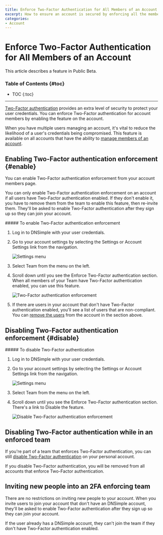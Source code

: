 ```yaml
---
title: Enforce Two-Factor Authentication for All Members of an Account
excerpt: How to ensure an account is secured by enforcing all the members of an account to use Two-Factor authentication.
categories:
- Account
---
```


# Enforce Two-Factor Authentication for All Members of an Account

<info>
This article describes a feature in Public Beta.
</info>

### Table of Contents {#toc}

* TOC
{:toc}

---

[Two-Factor authentication](/articles/two-factor-authentication/) provides an extra level of security to protect your user credentials. You can enforce Two-Factor authentication for account members by enabling the feature on the account.

When you have multiple users managing an account, it's vital to reduce the likelihood of a user's credentials being compromised. This feature is available on all accounts that have the ability to [manage members of an account](/articles/account-users/).

## Enabling Two-Factor authentication enforcement {#enable}

You can enable Two-Factor authentication enforcement from your account members page.

You can only enable Two-Factor authentication enforcement on an account if all users have Two-Factor authentication enabled. If they don't enable it, you have to remove them from the team to enable this feature, then re-invite them. They'll be asked to enable Two-Factor authentication after they sign up so they can join your account.

<div class="section-steps" markdown="1">
##### To enable Two-Factor authentication enforcement

1.  Log in to DNSimple with your user credentials.
1.  Go to your account settings by selecting the <label>Settings</label> or <label>Account Settings</label> link from the navigation.

    ![Settings menu](/files/account-settings-access.jpg)

1.  Select <label>Team</label> from the menu on the left.
1.  Scroll down until you see the <label>Enforce Two-Factor authentication</label> section. When all members of your Team have Two-Factor authentication enabled, you can use this feature.

    ![Two-Factor authentication enforcement](/files/account-2fa-enforcement.png)

1.  If there are users in your account that don't have Two-Factor authentication enabled, you'll see a list of users that are non-compliant. You can [remove the users](/articles/account-users/#removing-members-from-an-account) from the account in the section above.
</div>


## Disabling Two-Factor authentication enforcement {#disable}

<div class="section-steps" markdown="1">
##### To disable Two-Factor authentication

1.  Log in to DNSimple with your user credentials.
1.  Go to your account settings by selecting the <label>Settings</label> or <label>Account Settings</label> link from the navigation.

    ![Settings menu](/files/account-settings-access.jpg)

1.  Select <label>Team</label> from the menu on the left.
1.  Scroll down until you see the <label>Enforce Two-Factor authentication</label> section. There's a link to <label>Disable</label> the feature.

    ![Disable Two-Factor authentication enforcement](/files/account-disable-2fa-enforcement.png)
</div>


## Disabling Two-Factor authentication while in an enforced team

If you're part of a team that enforces Two-Factor authentication, you can still [disable Two-Factor authentication](/articles/two-factor-authentication/#disable) on your personal account.

<warning>
If you disable Two-Factor authentication, you will be removed from all accounts that enforce Two-Factor authentication.
</warning>


## Inviting new people into an 2FA enforcing team

There are no restrictions on inviting new people to your account. When you invite users to join your account that don't have an DNSimple account, they'll be asked to enable Two-Factor authentication after they sign up so they can join your account.

If the user already has a DNSimple account, they can't join the team if they don't have Two-Factor authentication enabled.
